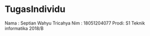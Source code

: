 # TugasIndividu
Nama : Septian Wahyu Tricahya
Nim  : 18051204077
Prodi: S1 Teknik informatika 2018/B
